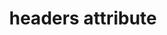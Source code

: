 ---
{
  "title": "headers attribute",
  "description": "The `headers` attribute gives authors a way to override implicit cell headers (via `<th>` elements) to accurately describe the structure of complex tables to assistive technology. Note: this is a difficult feature to test, as implicit headers often interfere with results. It's not possible to tell where the header originitated from when testing with an assistive technology; is this header sourced implicitly (via `<th>` elements) or explicitly (via the `headers` attribute). Most real world tables that require the `headers` attribute also make use of implicit headers. Several tests are included for this feature because of this, and some of the results may be false negatives.",
  "category": "html",
  "keywords": [
    "headers attribute"
  ],
  "last_test_date": "2020-07-10",
  "test_results_url": "https://a11ysupport.io/tech/html/headers_attribute",
  "test_url": "https://a11ysupport.io/tech/html/headers_attribute",
  "stats": {
    "jaws": {
      "chrome": {
        "84": "n"
      },
      "ie": {
        "11": "a"
      },
      "firefox": {
        "77": "a"
      }
    },
    "narrator": {
      "edge": {
        "83": "n"
      }
    },
    "nvda": {
      "chrome": {
        "84": "a"
      },
      "firefox": {
        "77": "y"
      }
    },
    "talkback": {
      "and_chr": {
        "84": "n"
      }
    },
    "vo_ios": {
      "ios_saf": {
        "13.4.1": "n"
      }
    },
    "vo_macos": {
      "safari": {
        "13.1.1": "a"
      }
    },
    "orca": {
      "firefox": {
        "77": "n"
      }
    }
  },
  "links": {
    "Chrome bug for headers attribute": "https://bugs.chromium.org/p/chromium/issues/detail?id=1081201",
    "WHATWG HTML spec 4.9.12.2 Forming relationships between data cells and header cells": "https://html.spec.whatwg.org/multipage/tables.html#header-and-data-cell-semantics:attr-tdth-headers",
    "HTML AAM for the headers attribute": "https://w3c.github.io/html-aam/#att-headers"
  }
}
---